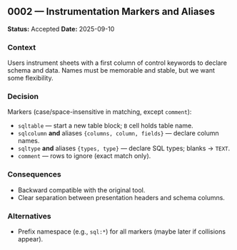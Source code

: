 ## 0002 — Instrumentation Markers and Aliases

**Status:** Accepted
**Date:** 2025-09-10

### Context

Users instrument sheets with a first column of control keywords to declare schema and data. Names must be memorable and stable, but we want some flexibility.

### Decision

Markers (case/space-insensitive in matching, except `comment`):

* `sqltable` — start a new table block; `B` cell holds table name.
* `sqlcolumn` **and** aliases `{columns, column, fields}` — declare column names.
* `sqltype` **and** aliases `{types, type}` — declare SQL types; blanks → `TEXT`.
* `comment` — rows to ignore (exact match only).

### Consequences

* Backward compatible with the original tool.
* Clear separation between presentation headers and schema columns.

### Alternatives

* Prefix namespace (e.g., `sql:*`) for all markers (maybe later if collisions appear).
